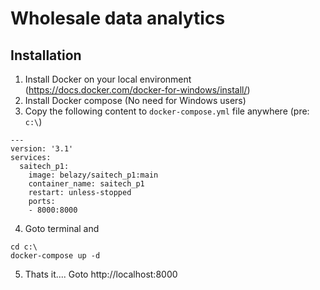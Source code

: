 # Wholesale data analytics

## Installation
1. Install Docker on your local environment (https://docs.docker.com/docker-for-windows/install/)
2. Install Docker compose (No need for Windows users)
3. Copy the following content to `docker-compose.yml` file anywhere (pre: `c:\`)

```
---
version: '3.1'
services:
  saitech_p1:
    image: belazy/saitech_p1:main
    container_name: saitech_p1
    restart: unless-stopped
    ports:
    - 8000:8000
```

4. Goto terminal and

```
cd c:\
docker-compose up -d
```

5. Thats it.... Goto http://localhost:8000

